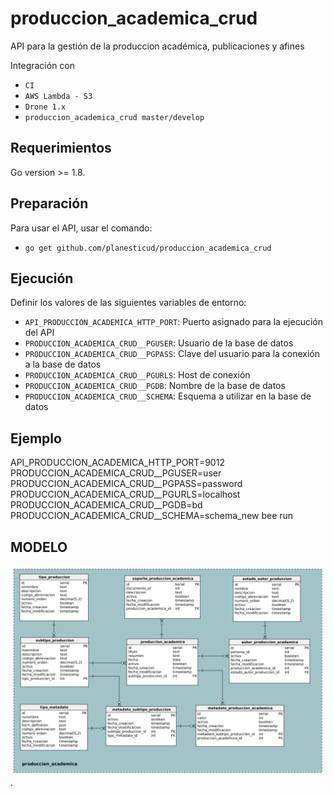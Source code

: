 # produccion_academica_crud
API para la gestión de la produccion académica, publicaciones y afines

Integración con

 - `CI`
 - `AWS Lambda - S3`
 - `Drone 1.x`
 - `produccion_academica_crud master/develop`

## Requerimientos
Go version >= 1.8.

## Preparación
Para usar el API, usar el comando:

 - `go get github.com/planesticud/produccion_academica_crud`

## Ejecución
Definir los valores de las siguientes variables de entorno:

 - `API_PRODUCCION_ACADEMICA_HTTP_PORT`: Puerto asignado para la ejecución del API
 - `PRODUCCION_ACADEMICA_CRUD__PGUSER`: Usuario de la base de datos
 - `PRODUCCION_ACADEMICA_CRUD__PGPASS`: Clave del usuario para la conexión a la base de datos  
 - `PRODUCCION_ACADEMICA_CRUD__PGURLS`: Host de conexión
 - `PRODUCCION_ACADEMICA_CRUD__PGDB`: Nombre de la base de datos
 - `PRODUCCION_ACADEMICA_CRUD__SCHEMA`: Esquema a utilizar en la base de datos

## Ejemplo
API_PRODUCCION_ACADEMICA_HTTP_PORT=9012 PRODUCCION_ACADEMICA_CRUD__PGUSER=user PRODUCCION_ACADEMICA_CRUD__PGPASS=password PRODUCCION_ACADEMICA_CRUD__PGURLS=localhost PRODUCCION_ACADEMICA_CRUD__PGDB=bd PRODUCCION_ACADEMICA_CRUD__SCHEMA=schema_new bee run

## MODELO
![image](https://github.com/planesticud/produccion_academica_crud/blob/develop/modelo_produccion_academica_crud.png).
